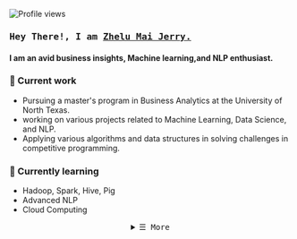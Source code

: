 <!-- Profile Views Counter -->
![Profile views](https://komarev.com/ghpvc/?username=Jerrymzl99&style=plastic&color=orange)

<!-- Intro  -->
<h3 align="left">
        <samp> Hey There!, I am
                <b><a target="_blank" href="https://https://jerrymzl99.github.io/Personal_Web/">Zhelu Mai Jerry.</a></b>
        </samp>
</h3>

#### I am an avid business insights, Machine learning,and NLP enthusiast.


### 🔭 Current work
- Pursuing a master's program in Business Analytics at the University of North Texas.
- working on various projects related to Machine Learning, Data Science, and NLP.
- Applying various algorithms and data structures in solving challenges in competitive programming.

### 🌱 Currently learning
- Hadoop, Spark, Hive, Pig
- Advanced NLP
- Cloud Computing 

<!-- Details Section-->
<details align="center">
    <summary> <samp>&#9776; More</samp></summary>
    <p align="center">
        <br>
        <!-- Activity Widget -->
        <img alt="Zhelu Mai's GitHub Stats"
                src="https://github-readme-stats.vercel.app/api?username=Jerrymzl99&show_icons=true&theme=swift" />
        <br>
        <!-- Social Links -->
        <p>Find me on</p>
        <!-- Email -->
        <a href="mailto:zhelumai@my.unt.edu" target="_blank"><img alt="Outlook"
                src="https://img.shields.io/badge/Outlook-1877F2?style=flat-square&logo=Outlook&logoColor=white">
        </a>
        <!-- Linkedin -->
        <a href="https://www.linkedin.com/in/zhelu-jerry-mai/" target="_blank"><img alt="Linkedin"
                src="https://img.shields.io/badge/-Linkedin-0A66C2?style=flat-square&logo=Linkedin&logoColor=white">
        </a>
    </p>
</details>
<br>

